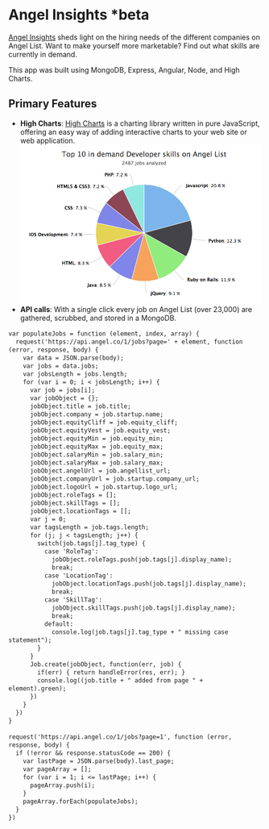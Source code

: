 Angel Insights *beta
=========
[Angel Insights](http://angelinsights.herokuapp.com/) sheds light on the hiring needs of the different companies on Angel List. Want to make yourself more marketable? Find out what skills are currently in demand.

This app was built using MongoDB, Express, Angular, Node, and High Charts.

Primary Features
---------
* **High Charts**: [High Charts](http://www.highcharts.com/) is a charting library written in pure JavaScript, offering an easy way of adding interactive charts to your web site or web application.
![](client/assets/images/high-charts.png?raw=true)
* **API calls**: With a single click every job on Angel List (over 23,000) are gathered, scrubbed, and stored in a MongoDB.
```
var populateJobs = function (element, index, array) {
  request('https://api.angel.co/1/jobs?page=' + element, function (error, response, body) {
    var data = JSON.parse(body);
    var jobs = data.jobs;
    var jobsLength = jobs.length;
    for (var i = 0; i < jobsLength; i++) {
      var job = jobs[i];
      var jobObject = {};
      jobObject.title = job.title;
      jobObject.company = job.startup.name;
      jobObject.equityCliff = job.equity_cliff;
      jobObject.equityVest = job.equity_vest;
      jobObject.equityMin = job.equity_min;
      jobObject.equityMax = job.equity_max;
      jobObject.salaryMin = job.salary_min;
      jobObject.salaryMax = job.salary_max;
      jobObject.angelUrl = job.angellist_url;
      jobObject.companyUrl = job.startup.company_url;
      jobObject.logoUrl = job.startup.logo_url;
      jobObject.roleTags = [];
      jobObject.skillTags = [];
      jobObject.locationTags = [];
      var j = 0;
      var tagsLength = job.tags.length;
      for (j; j < tagsLength; j++) {
        switch(job.tags[j].tag_type) {
          case 'RoleTag':
            jobObject.roleTags.push(job.tags[j].display_name);
            break;
          case 'LocationTag':
            jobObject.locationTags.push(job.tags[j].display_name);
            break;
          case 'SkillTag':
            jobObject.skillTags.push(job.tags[j].display_name);
            break;
          default:
            console.log(job.tags[j].tag_type + " missing case statement");
        }
      }
      Job.create(jobObject, function(err, job) {
        if(err) { return handleError(res, err); }
        console.log((job.title + " added from page " + element).green);
      })
    }
  })
}

request('https://api.angel.co/1/jobs?page=1', function (error, response, body) {
  if (!error && response.statusCode == 200) {
    var lastPage = JSON.parse(body).last_page;
    var pageArray = [];
    for (var i = 1; i <= lastPage; i++) {
      pageArray.push(i);
    }
    pageArray.forEach(populateJobs);
  }
})
```